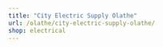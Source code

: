 ```yaml
---
title: "City Electric Supply Olathe"
url: /olathe/city-electric-supply-olathe/
shop: electrical
---
```

